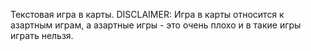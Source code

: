 Текстовая игра в карты.
DISCLAIMER: Игра в карты относится к азартным играм, а азартные игры - это очень плохо и в такие игры играть нельзя.
